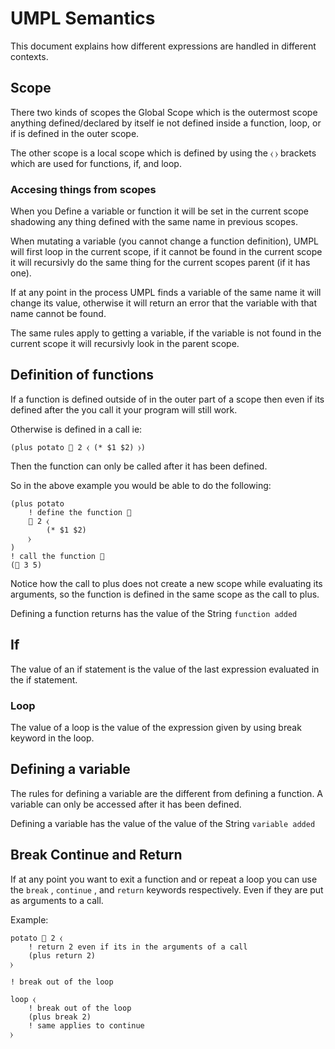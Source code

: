 # UMPL Semantics

This document explains how different expressions are handled in different contexts.

## Scope

There two kinds of scopes the Global Scope which is the outermost scope anything defined/declared by itself ie not defined inside a function, loop, or if is defined in the outer scope.

The other scope is a local scope which is defined by using the `⧼`  `⧽` brackets which are used for functions, if, and loop.

### Accesing things from scopes

When you Define a variable or function it will be set in the current scope shadowing any thing defined with the same name in previous scopes.

When mutating a variable (you cannot change a function definition), UMPL will first loop in the current scope, if it cannot be found in the current scope it will recursivly do the same thing for the current scopes parent (if it has one).

If at any point in the process UMPL finds a variable of the same name it will change its value, otherwise it will return an error that the variable with that name cannot be found.

The same rules apply to getting a variable, if the variable is not found in the current scope it will recursivly look in the parent scope.

## Definition of functions

If a function is defined outside of in the outer part of a scope then even if its defined after the you call it your program will still work.

Otherwise is defined in a call ie:

```umpl
(plus potato 🍕 2 ⧼ (* $1 $2) ⧽)
```

Then the function can only be called after it has been defined.

So in the above example you would be able to do the following:

```umpl
(plus potato
    ! define the function 🍕
    🍕 2 ⧼ 
        (* $1 $2)
    ⧽
)
! call the function 🍕
(🍕 3 5)
```

Notice how the call to plus does not create a new scope while evaluating its arguments, so the function is defined in the same scope as the call to plus.

Defining a function returns has the value of the String `function added`

## If

The value of an if statement is the value of the last expression evaluated in the if statement.

### Loop

The value of a loop is the value of the expression given by using break keyword in the loop.

## Defining a variable

The rules for defining a variable are the different from defining a function. A variable can only be accessed after it has been defined.

Defining a variable has the value of the value of the String `variable added`

## Break Continue and Return

If at any point you want to exit a function and or repeat a loop you can use the `break` , `continue` , and `return` keywords respectively. Even if they are put as arguments to a call.

Example:

```umpl
potato 🍕 2 ⧼ 
    ! return 2 even if its in the arguments of a call
    (plus return 2)
⧽

! break out of the loop

loop ⧼ 
    ! break out of the loop
    (plus break 2)
    ! same applies to continue
⧽
```
